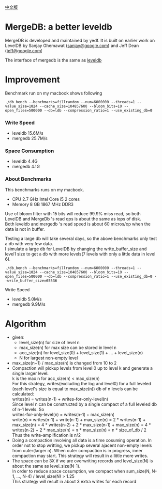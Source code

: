 [中文版](https://github.com/yedf/mergedb/blob/master/README-cn.md)

# MergeDB: a better leveldb

MergeDB is developed and maintained by yedf.
It is built on earlier work on LevelDB by Sanjay Ghemawat (sanjay@google.com)
and Jeff Dean (jeff@google.com)

The interface of mergedb is the same as [leveldb](https://github.com/google/leveldb)

# Improvement

Benchmark run on my macbook shows following  

    ./db_bench --benchmarks=fillrandom --num=6000000 --threads=1 --value_size=1024 --cache_size=104857600 --bloom_bits=10 --open_files=500000 --db=ldb --compression_ratio=1 --use_existing_db=0

### Write Speed

*   leveldb 15.6M/s
*   mergedb 25.7M/s

### Space Consumption

*   leveldb 4.4G
*   mergedb 4.1G

### About Benchmarks

This benchmarks runs on my macbook.  

*   CPU 2.7 GHz Intel Core i5 2 cores
*   Memory 8 GB 1867 MHz DDR3

Use of bloom filter with 15 bits will reduce 99.9% miss read, so both LevelDB and MergeDb 's read qps is about the same as iops of disk.  
Both leveldb and mergedb 's read speed is about 60 micros/op when the data is not in buffer.

Testing a large db will take several days, so the above benchmarks only test a db with very few data.   
I simulate a large db for LevelDB by changing the write_buffer_size and level1 size to get a db with more levels(7 levels with only a little data in level 6).

    ./db_bench --benchmarks=fillrandom --num=6000000 --threads=1 --value_size=1024 --cache_size=104857600 --bloom_bits=10 --open_files=500000 --db=ldb --compression_ratio=1 --use_existing_db=0 --write_buffer_size=65536

Write Speed

*   leveldb 5.0M/s
*   mergedb 9.9M/s

# Algorithm

*   given:  
    * level_size(n) for size of level n  
    * max_size(n) for max size can be stored in level n
    * acc_size(n) for level_size(0) + level_size(1) + ... + level_size(n)  
    * N for largest non-empty level
*   max_size(n+1) / max_size(n) is changed from 10 to 2
*   Compaction will pickup levels from level 0 up to level k and generate a single larger level.  
    k is the max n for acc_size(n) < max_size(n)  
    For this strategy, writes(excluding the log and level0) for a full leveled (each level's size is equal to max_size(n)) db of n levels can be calculated:  
            writes(n) = writes(n-1) + writes-for-only-level(n)  
    Since level n can be constructed by a single compact of a full leveled db of n-1 levels. So  
            writes-for-only-level(n) = writes(n-1) + max_size(n)  
            write(n) = writes(n-1) + write(n-1) + max_size(n)
                = 2 * writes(n-1) + max_size(n)
                = 4 * writes(n-2) + 2 * max_size(n-1) + max_size(n)
                = 4 * writes(n-2) + 2 * max_size(n)
                = n * max_size(n)
                = n * size_of_db / 2
    Thus the write-amplification is n/2
*   Doing a compaction involving all data is a time cosuming operation.
    In order not to stop writting, we pickup several ajacent non-empty levels from outer(larger n).
    When outer compaction is in progress, inner compaction may start.
    This strategy will result in a little more writes.
*   The space can be 3X if we are overwriting records and level_size(N) is about the same as level_size(N-1).  
    In order to reduce space cosumption, we compact when sum_size(N, N-1, ..., N-4) / level_size(N) > 1.25  
    This strategy will result in about 3 extra writes for each record
